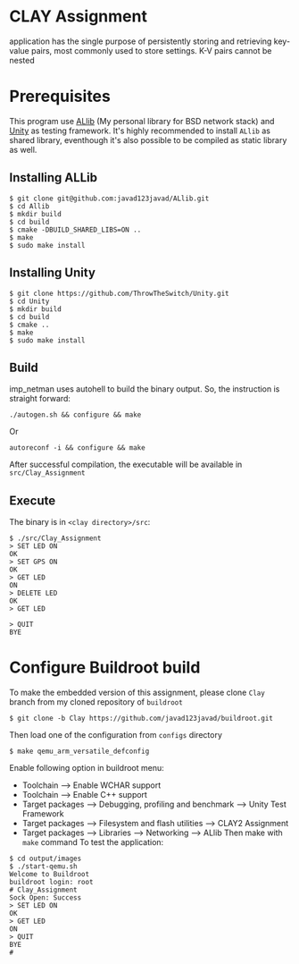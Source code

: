 # CLAY Assignment
application has the single purpose of persistently storing and retrieving key-value pairs, most commonly used to store settings. K-V pairs
cannot be nested

# Prerequisites
This program use [ALlib](https://github.com/javad123javad/ALlib) (My personal library for BSD network stack) and [Unity](http://www.throwtheswitch.org/unity) as testing framework. 
It's highly recommended to install `ALlib` as shared library, eventhough it's also possible to be compiled as static library as well.
## Installing ALLib
```shell
$ git clone git@github.com:javad123javad/ALlib.git
$ cd Allib
$ mkdir build
$ cd build
$ cmake -DBUILD_SHARED_LIBS=ON ..
$ make
$ sudo make install
```
## Installing Unity
```shell
$ git clone https://github.com/ThrowTheSwitch/Unity.git
$ cd Unity
$ mkdir build
$ cd build
$ cmake ..
$ make
$ sudo make install
```

## Build
imp_netman uses autohell to build the binary output. So, the instruction is straight forward:
```shell
./autogen.sh && configure && make
```
Or
```shell
autoreconf -i && configure && make
```
After successful compilation, the executable will be available in `src/Clay_Assignment`

## Execute

The binary is in `<clay directory>/src`:
```shell
$ ./src/Clay_Assignment 
> SET LED ON
OK
> SET GPS ON
OK
> GET LED
ON
> DELETE LED
OK
> GET LED

> QUIT
BYE
```

# Configure Buildroot build
To make the embedded version of this assignment, please clone `Clay` branch from my cloned repository of `buildroot`
```shell
$ git clone -b Clay https://github.com/javad123javad/buildroot.git
```
Then load one of the configuration from `configs` directory
```shell
$ make qemu_arm_versatile_defconfig
```
Enable following option in buildroot menu:
* Toolchain -->  Enable WCHAR support 
* Toolchain -->  Enable C++ support
* Target packages --> Debugging, profiling and benchmark --> Unity Test Framework
* Target packages --> Filesystem and flash utilities --> CLAY2 Assignment
* Target packages --> Libraries --> Networking --> ALlib
Then make with `make` command
To test the application:
```shell
$ cd output/images
$ ./start-qemu.sh
Welcome to Buildroot
buildroot login: root
# Clay_Assignment 
Sock Open: Success
> SET LED ON
OK
> GET LED
ON
> QUIT
BYE
# 
```


